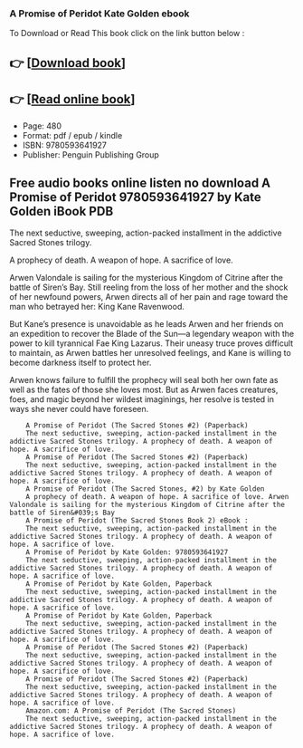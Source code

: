### A Promise of Peridot Kate Golden ebook

To Download or Read This book click on the link button below :

## 👉  [**[Download book](http://get-pdfs.com/download.php?group=book&from=github.com&id=705932&lnk=1079 "Download book")**]

## 👉  [**[Read online book](http://get-pdfs.com/download.php?group=book&from=github.com&id=705932&lnk=1079 "Read online book")**]


* Page: 480
* Format: pdf / epub / kindle
* ISBN: 9780593641927
* Publisher: Penguin Publishing Group



## Free audio books online listen no download A Promise of Peridot 9780593641927 by Kate Golden iBook PDB



The next seductive, sweeping, action-packed installment in the addictive Sacred Stones trilogy.

 A prophecy of death. A weapon of hope. A sacrifice of love.

 Arwen Valondale is sailing for the mysterious Kingdom of Citrine after the battle of Siren’s Bay. Still reeling from the loss of her mother and the shock of her newfound powers, Arwen directs all of her pain and rage toward the man who betrayed her: King Kane Ravenwood.
 
 But Kane’s presence is unavoidable as he leads Arwen and her friends on an expedition to recover the Blade of the Sun—a legendary weapon with the power to kill tyrannical Fae King Lazarus. Their uneasy truce proves difficult to maintain, as Arwen battles her unresolved feelings, and Kane is willing to become darkness itself to protect her.
 
 Arwen knows failure to fulfill the prophecy will seal both her own fate as well as the fates of those she loves most. But as Arwen faces creatures, foes, and magic beyond her wildest imaginings, her resolve is tested in ways she never could have foreseen.


        A Promise of Peridot (The Sacred Stones #2) (Paperback)
        The next seductive, sweeping, action-packed installment in the addictive Sacred Stones trilogy. A prophecy of death. A weapon of hope. A sacrifice of love.
        A Promise of Peridot (The Sacred Stones #2) (Paperback)
        The next seductive, sweeping, action-packed installment in the addictive Sacred Stones trilogy. A prophecy of death. A weapon of hope. A sacrifice of love.
        A Promise of Peridot (The Sacred Stones, #2) by Kate Golden
        A prophecy of death. A weapon of hope. A sacrifice of love. Arwen Valondale is sailing for the mysterious Kingdom of Citrine after the battle of Siren&#039;s Bay 
        A Promise of Peridot (The Sacred Stones Book 2) eBook :
        The next seductive, sweeping, action-packed installment in the addictive Sacred Stones trilogy. A prophecy of death. A weapon of hope. A sacrifice of love.
        A Promise of Peridot by Kate Golden: 9780593641927
        The next seductive, sweeping, action-packed installment in the addictive Sacred Stones trilogy. A prophecy of death. A weapon of hope. A sacrifice of love.
        A Promise of Peridot by Kate Golden, Paperback
        The next seductive, sweeping, action-packed installment in the addictive Sacred Stones trilogy. A prophecy of death. A weapon of hope. A sacrifice of love.
        A Promise of Peridot by Kate Golden, Paperback
        The next seductive, sweeping, action-packed installment in the addictive Sacred Stones trilogy. A prophecy of death. A weapon of hope. A sacrifice of love.
        A Promise of Peridot (The Sacred Stones #2) (Paperback)
        The next seductive, sweeping, action-packed installment in the addictive Sacred Stones trilogy. A prophecy of death. A weapon of hope. A sacrifice of love.
        A Promise of Peridot (The Sacred Stones #2) (Paperback)
        The next seductive, sweeping, action-packed installment in the addictive Sacred Stones trilogy. A prophecy of death. A weapon of hope. A sacrifice of love.
        Amazon.com: A Promise of Peridot (The Sacred Stones)
        The next seductive, sweeping, action-packed installment in the addictive Sacred Stones trilogy. A prophecy of death. A weapon of hope. A sacrifice of love.
    




